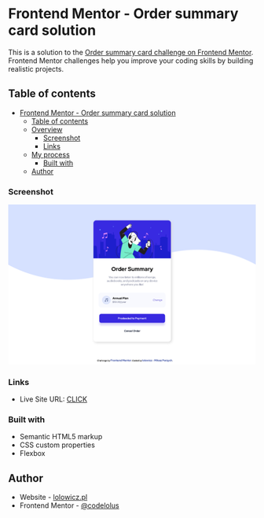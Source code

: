 # Frontend Mentor - Order summary card solution

This is a solution to the [Order summary card challenge on Frontend Mentor](https://www.frontendmentor.io/challenges/order-summary-component-QlPmajDUj). Frontend Mentor challenges help you improve your coding skills by building realistic projects. 

## Table of contents

- [Frontend Mentor - Order summary card solution](#frontend-mentor---order-summary-card-solution)
  - [Table of contents](#table-of-contents)
  - [Overview](#overview)
    - [Screenshot](#screenshot)
    - [Links](#links)
  - [My process](#my-process)
    - [Built with](#built-with)
  - [Author](#author)


### Screenshot

![screenshot](./screenshot.png)


### Links

- Live Site URL: [CLICK]([https://your-live-site-url.com](https://transcendent-heliotrope-b34cd7.netlify.app))


### Built with

- Semantic HTML5 markup
- CSS custom properties
- Flexbox


## Author

- Website - [lolowicz.pl](https://lolowicz.pl)
- Frontend Mentor - [@codelolus](https://www.frontendmentor.io/profile/codelolus)
